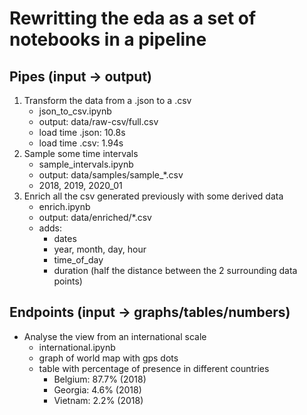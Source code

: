 # Rewritting the eda as a set of notebooks in a pipeline

## Pipes (input -> output)

1) Transform the data from a .json to a .csv
    * json_to_csv.ipynb
    * output: data/raw-csv/full.csv
    * load time .json: 10.8s
    * load time .csv: 1.94s
2) Sample some time intervals
    * sample_intervals.ipynb
    * output: data/samples/sample_*.csv
    * 2018, 2019, 2020_01
3) Enrich all the csv generated previously with some derived data
    * enrich.ipynb
    * output: data/enriched/*.csv
    * adds:
        * dates
        * year, month, day, hour
        * time_of_day
        * duration (half the distance between the 2 surrounding data points)
        
## Endpoints (input -> graphs/tables/numbers)

* Analyse the view from an international scale
    * international.ipynb
    * graph of world map with gps dots
    * table with percentage of presence in different countries
        * Belgium: 87.7% (2018)
        * Georgia: 4.6% (2018)
        * Vietnam: 2.2% (2018)
        